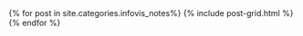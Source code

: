
<div class="tiles">
{% for post in site.categories.infovis_notes%}
  {% include post-grid.html %}
{% endfor %}
</div>